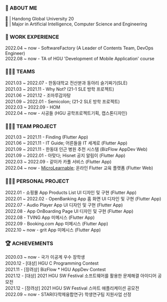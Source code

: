 ### 🧐 ABOUT ME
🏫 | Handong Global University 20  
📝 | Major in Artificial Intelligence, Computer Science and Engineering       

### 💼 WORK EXPERIENCE 
2022.04 ~ now - SoftwareFactory (A Leader of Contents Team, DevOps Engineer)    
2022.08 ~ now - TA of HGU 'Development of Mobile Application' course       

### 🧑‍🤝‍🧑 TEAMS 
2021.03 ~ 2022.07 - 한동대학교 전산분과 동아리 슬기짜기(SLE)  
2021.03 ~ 2021.11 - Why Not? (21-1 SLE 방학 프로젝트)   
2021.06 ~ 2021.12 - 조마루감자탕  
2021.09 ~ 2022.01 - Semicolon; (21-2 SLE 방학 프로젝트)  
2022.03 ~ 2022.09 - HOM   
2022.04 ~ now - 사공들 (HGU 공학프로젝트기획, 캡스톤디자인)  

### 👩🏻‍💻 TEAM PROJECT     
2021.03 ~ 2021.11 - Finding (Flutter App)  
2021.06 ~ 2021.11 - IT Guide; 어른들을 IT 세계로 (Flutter App)   
2021.09 ~ 2021.11 - 한동대 인근 병원 추천 시스템 (BizFlow AppDev Web)   
2021.09 ~ 2022.01 - 아맞다; Hisnet 공지 알림이 (Flutter App)   
2022.03 ~ 2022.09 - 같이카 카풀 서비스 (Flutter App)  
2022.04 ~ now - [MicroLearnable](https://microlearnable.com/); 온라인 Flutter 교육 플랫폼 (Flutter Web)     

### 👩🏻‍💻 PERSONAL PROJECT       
2022.01 - 쇼핑몰 App Products List UI 디자인 및 구현 (Flutter App)    
2022.01 ~ 2022.02 - OpenBanking App 홈 화면 UI 디자인 및 구현 (Flutter App)  
2022.07 - Audio Player App UI 디자인 및 구현 (Flutter App)   
2022.08 - App OnBoarding Page UI 디자인 및 구현 (Flutter App)   
2022.08 - TVING App 미메시스 (Flutter App)  
2022.09 - Booking.com App 미메시스 (Flutter App)   
2022.10 ~ now - grit App 미메시스 (Flutter App)   

### 🏆 ACHIEVEMENTS    
2020.03 ~ now - 국가 이공계 우수 장학생  
2020.12 - [대상] HGU C Programming Contest  
2021.11 - [장려상] BizFlow * HGU AppDev Contest     
2021.12 - [대상] 2021 HGU SW Festival 소프트웨어를 활용한 문제해결 아이디어 공모전    
2021.12 - [장려상] 2021 HGU SW Festival 스마트 애플리케이션 공모전    
2022.09 ~ now - STAR(다학제융합연구) 학생연구팀 지원사업 선정
